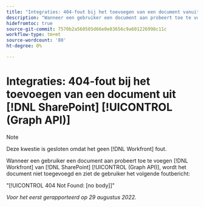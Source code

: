 ```yaml
---
title: "Integraties: 404-fout bij het toevoegen van een document vanuit de SharePoint Graph API"
description: "Wanneer een gebruiker een document aan probeert toe te voegen [!DNL Workfront] van [!DNL SharePoint] (Grafiek-API) wordt het document niet toegevoegd en ziet de gebruiker het volgende foutbericht:"
hidefromtoc: true
source-git-commit: 7570b2a560505d66e0e83656c9a601226998c11c
workflow-type: tm+mt
source-wordcount: '80'
ht-degree: 0%

---
```



# Integraties: 404-fout bij het toevoegen van een document uit [!DNL SharePoint] [!UICONTROL (Graph API)]

>[!NOTE]
>
>Deze kwestie is gesloten omdat het geen [!DNL Workfront] fout.

Wanneer een gebruiker een document aan probeert toe te voegen [!DNL Workfront] van [!DNL SharePoint] [!UICONTROL (Graph API)], wordt het document niet toegevoegd en ziet de gebruiker het volgende foutbericht:

&quot;[!UICONTROL 404 Not Found: [no body]]&quot;

_Voor het eerst gerapporteerd op 29 augustus 2022._

